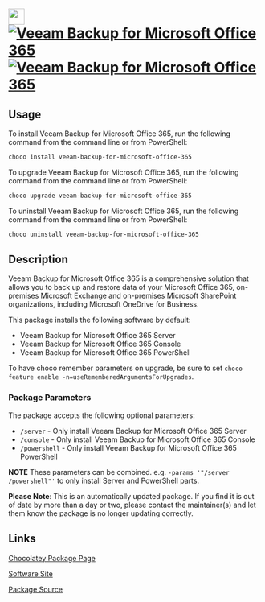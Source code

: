 ﻿# <img src="https://cdn.jsdelivr.net/gh/mkevenaar/chocolatey-packages@c562e643a55262bbebbf8b0566cb4410fa9e06bc/icons/veeam-backup-for-microsoft-office-365.png" width="32" height="32"/> [![Veeam Backup for Microsoft Office 365](https://img.shields.io/chocolatey/v/veeam-backup-for-microsoft-office-365.svg?label=Veeam+Backup+for+Microsoft+Office+365)](https://community.chocolatey.org/packages/veeam-backup-for-microsoft-office-365) [![Veeam Backup for Microsoft Office 365](https://img.shields.io/chocolatey/dt/veeam-backup-for-microsoft-office-365.svg)](https://community.chocolatey.org/packages/veeam-backup-for-microsoft-office-365)

## Usage

To install Veeam Backup for Microsoft Office 365, run the following command from the command line or from PowerShell:

```powershell
choco install veeam-backup-for-microsoft-office-365
```

To upgrade Veeam Backup for Microsoft Office 365, run the following command from the command line or from PowerShell:

```powershell
choco upgrade veeam-backup-for-microsoft-office-365
```

To uninstall Veeam Backup for Microsoft Office 365, run the following command from the command line or from PowerShell:

```powershell
choco uninstall veeam-backup-for-microsoft-office-365
```

## Description

Veeam Backup for Microsoft Office 365 is a comprehensive solution that allows you to back up and restore data of your Microsoft Office 365, on-premises Microsoft Exchange and on-premises Microsoft SharePoint organizations, including Microsoft OneDrive for Business.

This package installs the following software by default:

* Veeam Backup for Microsoft Office 365 Server
* Veeam Backup for Microsoft Office 365 Console
* Veeam Backup for Microsoft Office 365 PowerShell

To have choco remember parameters on upgrade, be sure to set `choco feature enable -n=useRememberedArgumentsForUpgrades`.

### Package Parameters

The package accepts the following optional parameters:

* `/server` - Only install Veeam Backup for Microsoft Office 365 Server
* `/console` - Only install Veeam Backup for Microsoft Office 365 Console
* `/powershell` - Only install Veeam Backup for Microsoft Office 365 PowerShell

**NOTE** These parameters can be combined. e.g. `-params '"/server /powershell"'` to only install Server and PowerShell parts.

**Please Note**: This is an automatically updated package. If you find it is
out of date by more than a day or two, please contact the maintainer(s) and
let them know the package is no longer updating correctly.


## Links

[Chocolatey Package Page](https://community.chocolatey.org/packages/veeam-backup-for-microsoft-office-365)

[Software Site](http://www.veeam.com/)

[Package Source](https://github.com/mkevenaar/chocolatey-packages/tree/master/automatic/veeam-backup-for-microsoft-office-365)


